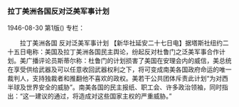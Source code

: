 ### 拉丁美洲各国反对泛美军事计划

1946-08-30
第1版()
专栏：

　　拉丁美洲各国
    反对泛美军事计划
    【新华社延安二十七日电】据塔斯社纽约二十五日电称：美国及拉丁美洲各国民主舆论，纷起反对杜鲁门之泛美军事合作计划。美广播评论员斯蒂尔称：杜鲁门的计划损害了美国在安理会内的威信，美总统在享受供给武器及可以任意收回武器权利之下，将可变成南美各国政府命运的唯一裁判人，支持独裁者和推翻他不喜欢的政权。美若干公共团体斥责此计划“为对西半球及世界安全的威胁”。南美各国的民主报纸、职工会、许多政治领袖，同时指出：“这一建议的通过，将造成对这些国家主权的严重威胁。”
